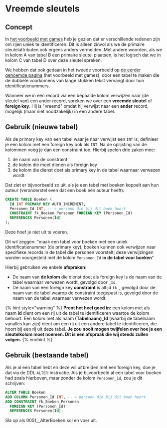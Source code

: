 # Vreemde sleutels

## Concept

In [het voorbeeld met games](sleutels-voor-identificatie.md) heb je gezien dat er verschillende redenen zijn om rijen uniek te identificeren. Dit is alleen zinvol als we de primaire sleutelattributen ook ergens anders vermelden. Met andere woorden, als we in kolom A van tabel B een primaire sleutel plaatsen, is het logisch dat we in kolom C van tabel D over deze sleutel spreken.

We hebben dat ook gedaan in het tweede voorbeeld op [de eerder genoemde pagina](sleutels-voor-identificatie.md) \(het voorbeeld met games\), door een tabel te maken die de dubbele voorkomens van lange stukken tekst vervangt door hun identificatienummers.

Wanneer we in één record via een bepaalde kolom verwijzen naar \(de sleutel van\) een ander record, spreken we over een **vreemde sleutel** of **foreign key**. Hij is "vreemd" omdat hij verwijst naar een **ander** record, mogelijk \(maar niet noodzakelijk\) in een andere tabel.

## Gebruik \(nieuwe tabel\)

Als de primary key van een tabel waar je naar verwijst een `INT` is, definieer je een kolom met een foreign key ook als `INT`. Na de oplijsting van de kolommen voeg je dan een constraint toe. Hierbij spelen drie zaken mee:

1. de naam van de constraint
2. de kolom die moet dienen als foreign key
3. de kolom die dienst doet als primary key in de tabel waarnaar verwezen wordt

Dat ziet er bijvoorbeeld zo uit, als je een tabel met boeken koppelt aan hun auteur \(veronderstel even dat een boek één auteur heeft\):

```sql
CREATE TABLE Boeken (
  Id INT PRIMARY KEY AUTO_INCREMENT,
  Personen_Id INT, -- = persoon die bij dit boek hoort
  CONSTRAINT fk_Boeken_Personen FOREIGN KEY (Personen_Id)
  REFERENCES Personen(Id)
);
```

Deze hoef je niet uit te voeren.

Dit wil zeggen: "maak een tabel voor boeken met een uniek identificatienummer \(de primary key\); boeken kunnen ook verwijzen naar specifieke records in de tabel die personen voorstelt; deze verwijzingen worden voorgesteld met de kolom `Personen_Id` **in de tabel voor boeken**"

Hierbij gebruiken we enkele **afspraken**:

* De naam van **de kolom** die dienst doet als foreign key is de naam van de tabel waarnaar verwezen wordt, gevolgd door `_Id`.
* De naam van een foreign key **constraint** is altijd `fk_`, gevolgd door de naam van de tabel waarop de constraint toegepast is, gevolgd door de naam van de tabel waarnaar verwezen wordt.

{% hint style="warning" %}
**Prent het heel goed in:** een kolom met als naam **Id** dient om een rij uit de tabel te identificeren waartoe de kolom behoort. Een kolom met als naam **\(Tabelnaam\)\_Id** \(waarbij de tabelnaam vanalles kan zijn\) dient om een rij uit een andere tabel te identificeren, die hoort bij een rij uit deze tabel. **Je zou nooit mogen twijfelen over hoe je een sleutelkolom moet noemen. Dit is een afspraak die wij steeds zullen volgen.**
{% endhint %}

## Gebruik \(bestaande tabel\)

Als je al een tabel hebt en deze wil uitbreiden met een foreign key, doe je dat via de DDL `ALTER`-instructie. Als je bijvoorbeeld al een tabel voor boeken had zoals hierboven, maar zonder de kolom `Personen_Id`, zou je dit schrijven:

```sql
ALTER TABLE Boeken
ADD COLUMN Personen_Id INT, -- = persoon die bij dit boek hoort
ADD CONSTRAINT fk_Boeken_Personen
  FOREIGN KEY (Personen_Id)
  REFERENCES Personen(Id);
```

Sla op als 0051\_\_AlterBoeken.sql en voer uit.

